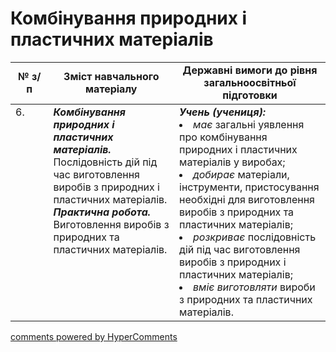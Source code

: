 <div id="hypercomments_widget" class="js-hypercomments-widget invisible"></div>

# Комбінування природних і пластичних матеріалів

<table>
  <tr>
    <td width="12%" align="center"><b>№ з/п</b></td>
    <td width="40%" align="center"><b>Зміст навчального матеріалу</b></td>
    <td width="60%" align="center"><b>Державні вимоги до рівня загальноосвітньої підготовки</b></td>
  </tr>
<tbody>
  <tr>
    <td width="12%" style="vertical-align:top !important;">
6.</td>
    <td width="40%" style="vertical-align:top !important;">
<b><i>Комбінування природних і пластичних матеріалів.</i></b> Послідовність дій під час виготовлення виробів з природних і пластичних матеріалів. <br>
<b><i>Практична робота.</i></b> <br>
Виготовлення виробів з природних та пластичних матеріалів.<br>
</td>
    <td width="60%" style="vertical-align:top !important;">
<i><b>Учень (учениця):</b></i><br>
<li><i>має</i> загальні уявлення про комбінування природних і пластичних матеріалів у виробах;</li>
<li><i>добирає</i> матеріали, інструменти, пристосування необхідні для виготовлення виробів з природних та  пластичних матеріалів;</li>
<li><i>розкриває</i> послідовність дій під час виготовлення виробів з природних і пластичних матеріалів;</li>
<li><i>вміє виготовляти</i> вироби з природних та пластичних матеріалів.</li>
</td>
  </tr>
</tbody>
</table>

<div class="js-hypercomments-container">
<a href="http://hypercomments.com" class="hc-link" title="comments widget">comments powered by HyperComments</a>
</div>